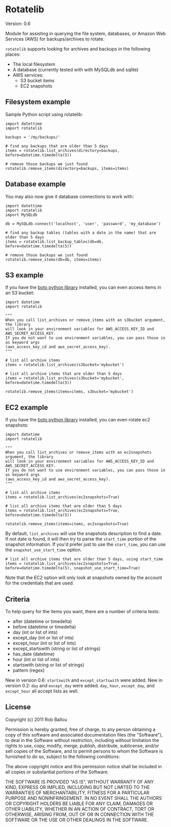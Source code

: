 # Rotatelib

Version: 0.6

Module for assisting in querying the file system, databases, or Amazon Web Services (AWS) for backups/archives to rotate.

`rotatelib` supports looking for archives and backups in the following places:

- The local filesystem
- A database (currently tested with with MySQLdb and sqlite)
- AWS services:
  - S3 bucket items
  - EC2 snapshots

## Filesystem example

Sample Python script using rotatelib:

    import datettime
    import rotatelib

    backups = '/my/backups/'

    # find any backups that are older than 5 days
    items = rotatelib.list_archives(directory=backups, before=datetime.timedelta(5))

    # remove those backups we just found
    rotatelib.remove_items(directory=backups, items=items)

## Database example

You may also now give it database connections to work with:

    import datettime
    import rotatelib
    import MySQLdb

    db = MySQLdb.connect('localhost', 'user', 'password', 'my_database')

    # find any backup tables (tables with a date in the name) that are older than 5 days
    items = rotatelib.list_backup_tables(db=db, before=datetime.timedelta(5))

    # remove those backups we just found
    rotatelib.remove_items(db=db, items=items)

## S3 example

If you have the [boto python library][1] installed, you can even access items in an S3 
bucket:

    import datetime
    import rotatelib
    
    """
    When you call list_archives or remove_items with an s3bucket argument, the library
    will look in your environment variables for AWS_ACCESS_KEY_ID and AWS_SECRET_ACCESS_KEY.
    If you do not want to use environment variables, you can pass those in as keyword args
    (aws_access_key_id and aws_secret_access_key).
    """
    
    # list all archive items
    items = rotatelib.list_archives(s3bucket='mybucket')
    
    # list all archive items that are older than 5 days
    items = rotatelib.list_archives(s3bucket='mybucket', before=datetime.timedelta(5))
    
    rotatelib.remove_items(items=items, s3bucket='mybucket')

## EC2 example

If you have the [boto python library][1] installed, you can even rotate ec2 snapshots:

    import datetime
    import rotatelib
    
    """
    When you call list_archives or remove_items with an ec2snapshots argument, the library
    will look in your environment variables for AWS_ACCESS_KEY_ID and AWS_SECRET_ACCESS_KEY.
    If you do not want to use environment variables, you can pass those in as keyword args
    (aws_access_key_id and aws_secret_access_key).
    """
    
    # list all archive items
    items = rotatelib.list_archives(ec2snapshots=True)
    
    # list all archive items that are older than 5 days
    items = rotatelib.list_archives(ec2snapshots=True, before=datetime.timedelta(5))
    
    rotatelib.remove_items(items=items, ec2snapshots=True)

By default, `list_archives` will use the snapshots description to find a date. If not date is found,
it will then try to parse the `start_time` portion of the snapshot information. If you'd prefer just
to use the `start_time`, you can use the `snapshot_use_start_time` option.

    # list all archive items that are older than 5 days, using start_time
    items = rotatelib.list_archives(ec2snapshots=True, before=datetime.timedelta(5), snapshot_use_start_time=True)

Note that the EC2 option will only look at snapshots owned by the account for the credentials that are 
used.

## Criteria

To help query for the items you want, there are a number of criteria tests:

  - after (datetime or timedelta)
  - before (datetime or timedelta)
  - day (int or list of ints)
  - except_day (int or list of ints)
  - except_hour (int or list of ints)
  - except_startswith (string or list of strings)
  - has_date (datetime)
  - hour (int or list of ints)
  - startswith (string or list of strings)
  - pattern (regex)

New in version 0.6: `startswith` and `except_startswith` were added.
New in version 0.2: `day` and `except_day` were added. `day`, `hour`, `except_day`, and `except_hour` all accept lists as well.

## License

Copyright (c) 2011 Rob Ballou

Permission is hereby granted, free of charge, to any person obtaining a copy
of this software and associated documentation files (the "Software"), to deal
in the Software without restriction, including without limitation the rights
to use, copy, modify, merge, publish, distribute, sublicense, and/or sell
copies of the Software, and to permit persons to whom the Software is
furnished to do so, subject to the following conditions:

The above copyright notice and this permission notice shall be included in
all copies or substantial portions of the Software.

THE SOFTWARE IS PROVIDED "AS IS", WITHOUT WARRANTY OF ANY KIND, EXPRESS OR
IMPLIED, INCLUDING BUT NOT LIMITED TO THE WARRANTIES OF MERCHANTABILITY,
FITNESS FOR A PARTICULAR PURPOSE AND NONINFRINGEMENT. IN NO EVENT SHALL THE
AUTHORS OR COPYRIGHT HOLDERS BE LIABLE FOR ANY CLAIM, DAMAGES OR OTHER
LIABILITY, WHETHER IN AN ACTION OF CONTRACT, TORT OR OTHERWISE, ARISING FROM,
OUT OF OR IN CONNECTION WITH THE SOFTWARE OR THE USE OR OTHER DEALINGS IN
THE SOFTWARE.

[1]: http://boto.cloudhackers.com/
